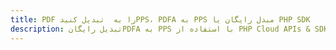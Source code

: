 ---title: PDF را به  تبدیل کنیدPPS، PDFA به PPS مبدل رایگان یا PHP SDKdescription: تبدیل رایگانPDFA به PPS با استفاده از PHP Cloud APIs & SDK همچنین اسناد PDF را در Cloud ایجاد، ویرایش و رندر کنید.---